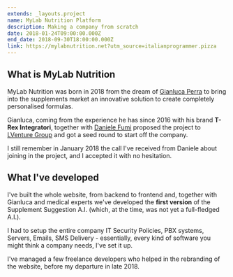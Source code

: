 ```yaml
---
extends: _layouts.project 
name: MyLab Nutrition Platform 
description: Making a company from scratch 
date: 2018-01-24T09:00:00.000Z 
end_date: 2018-09-30T18:00:00.000Z 
link: https://mylabnutrition.net?utm_source=italianprogrammer.pizza
---
```


## What is MyLab Nutrition

MyLab Nutrition was born in 2018 from the dream of [Gianluca Perra](https://www.linkedin.com/in/gianlucaperra)
to bring into the supplements market an innovative solution to create completely personalised formulas.

Gianluca, coming from the experience he has since 2016 with his brand **T-Rex Integratori**, together with
[Daniele Fumi](https://www.linkedin.com/in/danielefumi/) proposed the project
to [LVenture Group](https://lventuregroup.com?utm_source=italianprogrammer.pizza)
and got a seed round to start off the company.

I still remember in January 2018 the call I've received from Daniele about joining in the project, and I accepted it
with no hesitation.

## What I've developed 

I've built the whole website, from backend to frontend and, together with Gianluca and medical experts we've developed
the **first version** of the Supplement Suggestion A.I. (which, at the time, was not yet a full-fledged A.I.).

I had to setup the entire company IT Security Policies, PBX systems, Servers, Emails, SMS Delivery - 
essentially, every kind of software you might think a company needs, I've set it up.

I've managed a few freelance developers who helped in the rebranding of the website, before my departure in late 2018.